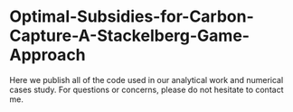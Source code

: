 # Optimal-Subsidies-for-Carbon-Capture-A-Stackelberg-Game-Approach
Here we publish all of the code used in our analytical work and numerical cases study. For questions or concerns, please do not hesitate to contact me. 
